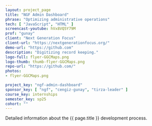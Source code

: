 ```yaml
---
layout: project_page
title: "NGF Admin Dashboard"
phrase: "Optimizing administrative operations"
tech: [ "JavaScript", "HTML" ]
screencast-youtube: hVx8VQ5Y79M
prof: "gunay"
client: "Next Generation Focus"
client-url: "https://nextgenerationfocus.org/"
demo-url: "https://github.com"
description: "Digitizing record keeping."
logo-full: flyer-GGCMaps.png
logo-thumb: thumb-flyer-GGCMaps.png
repo-url: "https://github.com/"
photos:
- flyer-GGCMaps.png

project_key: "ngf-admin-dashboard"
sponsor_key: [ "ngf", "cengiz-gunay", "tirza-leader" ]
course_key: internships
semester_key: sp25
cohort: ""
---
```


Detailed information about the {{ page.title }} development process.

<!-- lightgallery -->
<script src="https://code.jquery.com/jquery-2.2.4.min.js"></script>
<script src="https://cdn.jsdelivr.net/lightgallery/1.3.7/js/lightgallery.min.js">
</script>
<script src="https://cdn.jsdelivr.net/g/lg-zoom"></script>

<script type="text/javascript">

    $(document).ready(function() {

        $("body").lightGallery({

            zoom: true,
            selector: 'a#lightgallery',
            selectWithin: 'body'

        });

    });

</script>

[ggc]: http://www.ggc.edu
[gunay-ggc]: http://www.ggc.edu/about-ggc/directory/cengiz-gunay
[doloc-ggc]: http://www.ggc.edu/about-ggc/directory/anca-doloc-mihu
